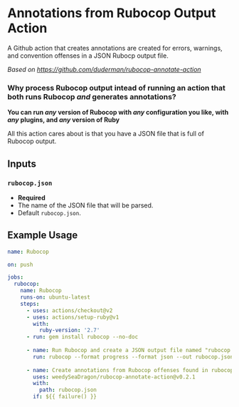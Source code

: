 # Annotations from Rubocop Output Action
A Github action that creates annotations are created for errors, warnings, and convention offenses in a JSON Rubocp output file.

_Based on https://github.com/duderman/rubocop-annotate-action_


### Why process Rubocop output intead of running an action that both runs Rubocop _and_ generates annotations?

**You can run _any_ version of Rubocop with _any_ configuration you like, with _any_ plugins, 
   and _any_ version of Ruby**

All this action cares about is that you have a JSON file that is full of Rubocop output.

## Inputs

### `rubocop.json`

- **Required** 
- The name of the JSON file that will be parsed.
- Default `rubocop.json`.


## Example Usage

```yml
name: Rubocop

on: push

jobs:
  rubocop:
    name: Rubocop
    runs-on: ubuntu-latest
    steps:
      - uses: actions/checkout@v2
      - uses: actions/setup-ruby@v1
        with:
          ruby-version: '2.7'
      - run: gem install rubocop --no-doc
      
      - name: Run Rubocop and create a JSON output file named "rubocop.json"
        run: rubocop --format progress --format json --out rubocop.json
        
      - name: Create annotations from Rubocop offenses found in rubocop.json if there is a failure in the steps above  
        uses: weedySeaDragon/rubocop-annotate-action@v0.2.1
        with:
          path: rubocop.json
        if: ${{ failure() }}
```
